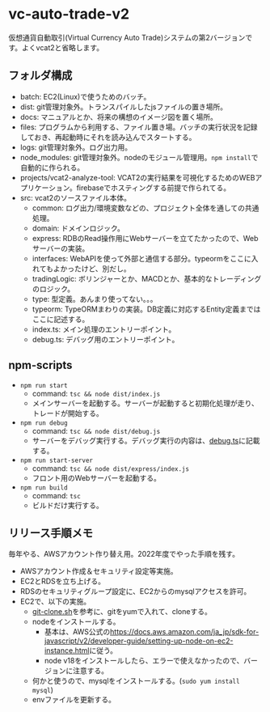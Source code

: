 # vc-auto-trade-v2

仮想通貨自動取引(Virtual Currency Auto Trade)システムの第2バージョンです。よくvcat2と省略します。

## フォルダ構成

- batch: EC2(Linux)で使うためのバッチ。
- dist: git管理対象外。トランスパイルしたjsファイルの置き場所。
- docs: マニュアルとか、将来の構想のイメージ図を置く場所。
- files: プログラムから利用する、ファイル置き場。バッチの実行状況を記録しておき、再起動時にそれを読み込んでスタートする。
- logs: git管理対象外。ログ出力用。
- node_modules: git管理対象外。nodeのモジュール管理用。`npm install`で自動的に作られる。
- projects/vcat2-analyze-tool: VCAT2の実行結果を可視化するためのWEBアプリケーション。firebaseでホスティングする前提で作られてる。
- src: vcat2のソースファイル本体。
  - common: ログ出力/環境変数などの、プロジェクト全体を通しての共通処理。
  - domain: ドメインロジック。
  - express: RDBのRead操作用にWebサーバーを立てたかったので、Webサーバーの実装。
  - interfaces: WebAPIを使って外部と通信する部分。typeormをここに入れてもよかったけど、別だし。
  - tradingLogic: ボリンジャーとか、MACDとか、基本的なトレーディングのロジック。
  - type: 型定義。あんまり使ってない。。。
  - typeorm: TypeORMまわりの実装。DB定義に対応するEntity定義まではここに記述する。
  - index.ts: メイン処理のエントリーポイント。
  - debug.ts: デバッグ用のエントリーポイント。

## npm-scripts

- `npm run start`
  - command: `tsc && node dist/index.js`
  - メインサーバーを起動する。サーバーが起動すると初期化処理が走り、トレードが開始する。
- `npm run debug`
  - command: `tsc && node dist/debug.js`
  - サーバーをデバッグ実行する。デバッグ実行の内容は、[debug.ts](/src/debug.ts)に記載する。
- `npm run start-server`
  - command: `tsc && node dist/express/index.js`
  - フロント用のWebサーバーを起動する。
- `npm run build`
  - command: `tsc`
  - ビルドだけ実行する。

## リリース手順メモ

毎年やる、AWSアカウント作り替え用。2022年度でやった手順を残す。

- AWSアカウント作成＆セキュリティ設定等実施。
- EC2とRDSを立ち上げる。
- RDSのセキュリティグループ設定に、EC2からのmysqlアクセスを許可。
- EC2で、以下の実施。
  - [git-clone.sh](./batch/git-clone.sh)を参考に、gitをyumで入れて、cloneする。
  - nodeをインストールする。
    - 基本は、AWS公式の<https://docs.aws.amazon.com/ja_jp/sdk-for-javascript/v2/developer-guide/setting-up-node-on-ec2-instance.html>に従う。
    - node v18をインストールしたら、エラーで使えなかったので、バージョンに注意する。
  - 何かと使うので、mysqlをインストールする。(`sudo yum install mysql`)
  - envファイルを更新する。
